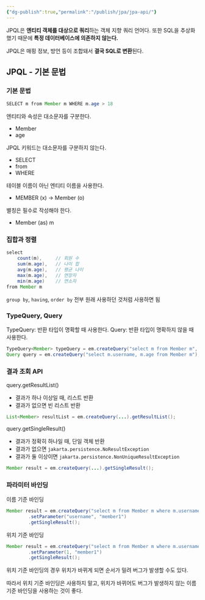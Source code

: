 ```yaml
---
{"dg-publish":true,"permalink":"/publish/jpa/jpa-api/"}
---
```


JPQL은 **엔티티 객체를 대상으로 쿼리**하는 객체 지향 쿼리 언어다. 또한 SQL을 추상화 했기 때문에 **특정 데이터베이스에 의존하지 않는다.**

JPQL은 매핑 정보, 방언 등이 조합돼서 **결국 SQL로 변환**된다.

## JPQL - 기본 문법

### 기본 문법

```java
SELECT m from Member m WHERE m.age > 18
```

엔티티와 속성은 대소문자를 구분한다.
- Member
- age

JPQL 키워드는 대소문자를 구분하지 않는다.
- SELECT
- from
- WHERE

테이블 이름이 아닌 엔티티 이름을 사용한다.
- MEMBER (x) -> Member (o)

별칭은 필수로 작성해야 한다.
- Member (as) m

### 집합과 정렬

```java
select
	count(m),     // 회원 수
	sum(m.age),   // 나이 합
	avg(m.age),   // 평균 나이
	max(m.age),   // 연장자
	min(m.age)    // 연소자
from Member m
```

`group by`, `having`, `order by` 전부 원래 사용하던 것처럼 사용하면 됨


### TypeQuery, Query

TypeQuery: 반환 타입이 명확할 때 사용한다.
Query: 반환 타입이 명확하지 않을 때 사용한다.

```java
TypeQuery<Member> typeQuery = em.createQuery("select m from Member m", Member.class);
Query query = em.createQuery("select m.username, m.age from Member m");
```


### 결과 조회 API

query.getResultList()
- 결과가 하나 이상일 때, 리스트 반환
- 결과가 없으면 빈 리스트 반환

```java
List<Member> resultList = em.createQuery(...).getResultList();
```

query.getSingleResult()
- 결과가 정확히 하나일 때, 단일 객체 반환
- 결과가 없으면 `jakarta.persistence.NoResultException`
- 결과가 둘 이상이면 `jakarta.persistence.NonUniqueResultException`

```java
Member result = em.createQuery(...).getSingleResult();
```

### 파라미터 바인딩

이름 기준 바인딩

```java
Member result = em.createQuery("select m from Member m where m.username = :username")
		.setParameter("username", "member1")
		.getSingleResult();
```

위치 기준 바인딩

```java
Member result = em.createQuery("select m from Member m where m.username = ?1")
		.setParameter(1, "member1")
		.getSingleResult();
```

위치 기준 바인딩의 경우 위치가 바뀌게 되면 순서가 밀려 버그가 발생할 수도 있다. 

따라서 위치 기준 바인딩은 사용하지 말고, 위치가 바뀌어도 버그가 발생하지 않는 이름 기준 바인딩을 사용하는 것이 좋다. 